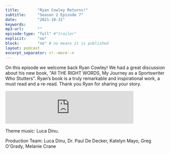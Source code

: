 ```yaml
---
title:        "Ryan Cowley Returns!"
subtitle:     "Season 2 Episode 7"
date:         "2021-10-31"
keywords:
mp3-url:      ""
episode-type: "full" #"trailer"
explicit:     "no"
block:        "no" # no means it is published
layout: podcast
excerpt_separator: <!--more-->
---
```

On this episode we welcome back Ryan Cowley! We had a great discussion about his new book, "All THE RIGHT WORDS, My Journey as a Sportswriter Who Stutters". Ryan’s book is a truly remarkable and inspirational work, a must read and a re-read.  Thank you Ryan for sharing your story.

<iframe src="https://anchor.fm/katelyn-mayo/embed/episodes/Interview-with-Ryan-Cowley-e19jbeo/a-a6qbdlf" height="102px" width="400px" frameborder="0" scrolling="no"></iframe>

<!--more-->
Theme music: Luca Dinu.
<!--more-->
Production Team: Luca Dinu, Dr. Paul De Decker, Katelyn Mayo, Greg O'Grady, Melanie Crane

